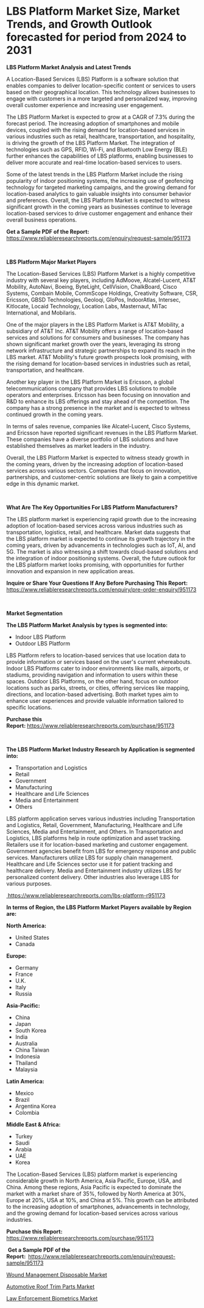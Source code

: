 <p><h1>LBS Platform Market Size, Market Trends, and Growth Outlook forecasted for period from 2024 to 2031</h1></p><p><strong>LBS Platform Market Analysis and Latest Trends</strong></p>
<p><p>A Location-Based Services (LBS) Platform is a software solution that enables companies to deliver location-specific content or services to users based on their geographical location. This technology allows businesses to engage with customers in a more targeted and personalized way, improving overall customer experience and increasing user engagement.</p><p>The LBS Platform Market is expected to grow at a CAGR of 7.3% during the forecast period. The increasing adoption of smartphones and mobile devices, coupled with the rising demand for location-based services in various industries such as retail, healthcare, transportation, and hospitality, is driving the growth of the LBS Platform Market. The integration of technologies such as GPS, RFID, Wi-Fi, and Bluetooth Low Energy (BLE) further enhances the capabilities of LBS platforms, enabling businesses to deliver more accurate and real-time location-based services to users.</p><p>Some of the latest trends in the LBS Platform Market include the rising popularity of indoor positioning systems, the increasing use of geofencing technology for targeted marketing campaigns, and the growing demand for location-based analytics to gain valuable insights into consumer behavior and preferences. Overall, the LBS Platform Market is expected to witness significant growth in the coming years as businesses continue to leverage location-based services to drive customer engagement and enhance their overall business operations.</p></p>
<p><strong>Get a Sample PDF of the Report:&nbsp;</strong> <a href="https://www.reliableresearchreports.com/enquiry/request-sample/951173">https://www.reliableresearchreports.com/enquiry/request-sample/951173</a></p>
<p>&nbsp;</p>
<p><strong>LBS Platform Major Market Players</strong></p>
<p><p>The Location-Based Services (LBS) Platform Market is a highly competitive industry with several key players, including AdMoove, Alcatel-Lucent, AT&T Mobility, AutoNavi, Boeing, ByteLight, CellVision, ChalkBoard, Cisco Systems, Combain Mobile, CommScope Holdings, Creativity Software, CSR, Ericsson, GBSD Technologies, Geoloqi, GloPos, IndoorAtlas, Intersec, Kitlocate, Locaid Technology, Location Labs, Masternaut, MiTac International, and Mobilaris.</p><p>One of the major players in the LBS Platform Market is AT&T Mobility, a subsidiary of AT&T Inc. AT&T Mobility offers a range of location-based services and solutions for consumers and businesses. The company has shown significant market growth over the years, leveraging its strong network infrastructure and strategic partnerships to expand its reach in the LBS market. AT&T Mobility's future growth prospects look promising, with the rising demand for location-based services in industries such as retail, transportation, and healthcare.</p><p>Another key player in the LBS Platform Market is Ericsson, a global telecommunications company that provides LBS solutions to mobile operators and enterprises. Ericsson has been focusing on innovation and R&D to enhance its LBS offerings and stay ahead of the competition. The company has a strong presence in the market and is expected to witness continued growth in the coming years.</p><p>In terms of sales revenue, companies like Alcatel-Lucent, Cisco Systems, and Ericsson have reported significant revenues in the LBS Platform Market. These companies have a diverse portfolio of LBS solutions and have established themselves as market leaders in the industry.</p><p>Overall, the LBS Platform Market is expected to witness steady growth in the coming years, driven by the increasing adoption of location-based services across various sectors. Companies that focus on innovation, partnerships, and customer-centric solutions are likely to gain a competitive edge in this dynamic market.</p></p>
<p>&nbsp;</p>
<p><strong>What Are The Key Opportunities For LBS Platform Manufacturers?</strong></p>
<p><p>The LBS platform market is experiencing rapid growth due to the increasing adoption of location-based services across various industries such as transportation, logistics, retail, and healthcare. Market data suggests that the LBS platform market is expected to continue its growth trajectory in the coming years, driven by advancements in technologies such as IoT, AI, and 5G. The market is also witnessing a shift towards cloud-based solutions and the integration of indoor positioning systems. Overall, the future outlook for the LBS platform market looks promising, with opportunities for further innovation and expansion in new application areas.</p></p>
<p><strong>Inquire or Share Your Questions If Any Before Purchasing This Report:</strong> <a href="https://www.reliableresearchreports.com/enquiry/pre-order-enquiry/951173">https://www.reliableresearchreports.com/enquiry/pre-order-enquiry/951173</a></p>
<p>&nbsp;</p>
<p><strong>Market Segmentation</strong></p>
<p><strong>The LBS Platform Market Analysis by types is segmented into:</strong></p>
<p><ul><li>Indoor LBS Platform</li><li>Outdoor LBS Platform</li></ul></p>
<p><p>LBS Platform refers to location-based services that use location data to provide information or services based on the user's current whereabouts. Indoor LBS Platforms cater to indoor environments like malls, airports, or stadiums, providing navigation and information to users within these spaces. Outdoor LBS Platforms, on the other hand, focus on outdoor locations such as parks, streets, or cities, offering services like mapping, directions, and location-based advertising. Both market types aim to enhance user experiences and provide valuable information tailored to specific locations.</p></p>
<p><strong>Purchase this Report:&nbsp;</strong><a href="https://www.reliableresearchreports.com/purchase/951173">https://www.reliableresearchreports.com/purchase/951173</a></p>
<p>&nbsp;</p>
<p><strong>The LBS Platform Market Industry Research by Application is segmented into:</strong></p>
<p><ul><li>Transportation and Logistics</li><li>Retail</li><li>Government</li><li>Manufacturing</li><li>Healthcare and Life Sciences</li><li>Media and Entertainment</li><li>Others</li></ul></p>
<p><p>LBS platform application serves various industries including Transportation and Logistics, Retail, Government, Manufacturing, Healthcare and Life Sciences, Media and Entertainment, and Others. In Transportation and Logistics, LBS platforms help in route optimization and asset tracking. Retailers use it for location-based marketing and customer engagement. Government agencies benefit from LBS for emergency response and public services. Manufacturers utilize LBS for supply chain management. Healthcare and Life Sciences sector use it for patient tracking and healthcare delivery. Media and Entertainment industry utilizes LBS for personalized content delivery. Other industries also leverage LBS for various purposes.</p></p>
<p><a href="https://www.reliableresearchreports.com/lbs-platform-r951173">&nbsp;https://www.reliableresearchreports.com/lbs-platform-r951173</a></p>
<p><strong>In terms of Region, the LBS Platform Market Players available by Region are:</strong></p>
<p>
    <p> <strong> North America: </strong>
        <ul>
            <li>United States</li>
            <li>Canada</li>
        </ul>
        </p> 
    <p> <strong> Europe: </strong>
        <ul>
            <li>Germany</li>
            <li>France</li>
            <li>U.K.</li>
            <li>Italy</li>
            <li>Russia</li>
        </ul>
        </p> 
    <p> <strong> Asia-Pacific: </strong>
        <ul>
            <li>China</li>
            <li>Japan</li>
            <li>South Korea</li>
            <li>India</li>
            <li>Australia</li>
            <li>China Taiwan</li>
            <li>Indonesia</li>
            <li>Thailand</li>
            <li>Malaysia</li>
        </ul>
        </p> 
    <p> <strong> Latin America: </strong>
        <ul>
            <li>Mexico</li>
            <li>Brazil</li>
            <li>Argentina Korea</li>
            <li>Colombia</li>
        </ul>
        </p> 
    <p> <strong> Middle East & Africa: </strong>
        <ul>
            <li>Turkey</li>
            <li>Saudi</li>
            <li>Arabia</li>
            <li>UAE</li>
            <li>Korea</li>
        </ul>
    </p>
    </p>
<p><p>The Location-Based Services (LBS) platform market is experiencing considerable growth in North America, Asia Pacific, Europe, USA, and China. Among these regions, Asia Pacific is expected to dominate the market with a market share of 35%, followed by North America at 30%, Europe at 20%, USA at 10%, and China at 5%. This growth can be attributed to the increasing adoption of smartphones, advancements in technology, and the growing demand for location-based services across various industries.</p></p>
<p><strong>Purchase this Report: </strong><a href="https://www.reliableresearchreports.com/purchase/951173">https://www.reliableresearchreports.com/purchase/951173</a></p>
<p>&nbsp;<strong>Get a Sample PDF of the Report:&nbsp;&nbsp;</strong><a href="https://www.reliableresearchreports.com/enquiry/request-sample/951173">https://www.reliableresearchreports.com/enquiry/request-sample/951173</a></p>
<p><strong></strong></p>
<p><p><a href="https://www.linkedin.com/pulse/wound-management-disposablenbspmarket-focuses-market-share-zocle">Wound Management Disposable Market</a></p><p><a href="https://www.linkedin.com/pulse/automotive-roof-trim-parts-market-trends-analysis-x3mge">Automotive Roof Trim Parts Market</a></p><p><a href="https://github.com/susanjprice2023/Market-Research-Report-List-1/blob/main/law-enforcement-biometrics-market.md">Law Enforcement Biometrics Market</a></p></p>